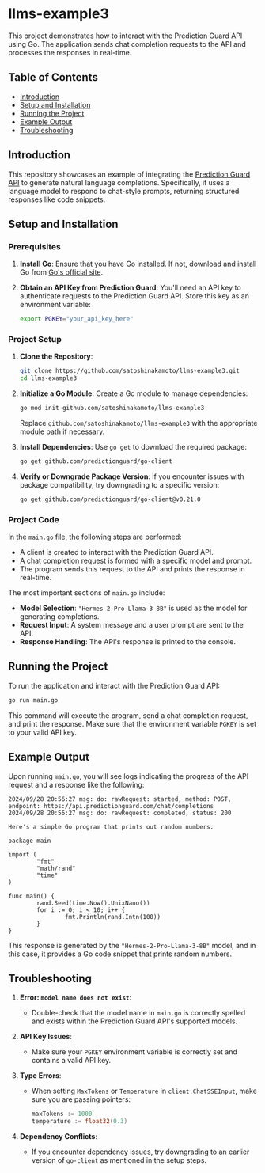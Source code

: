# llms-example3

This project demonstrates how to interact with the Prediction Guard API using Go. The application sends chat completion requests to the API and processes the responses in real-time.

## Table of Contents
- [Introduction](#introduction)
- [Setup and Installation](#setup-and-installation)
- [Running the Project](#running-the-project)
- [Example Output](#example-output)
- [Troubleshooting](#troubleshooting)

## Introduction

This repository showcases an example of integrating the [Prediction Guard API](https://api.predictionguard.com) to generate natural language completions. Specifically, it uses a language model to respond to chat-style prompts, returning structured responses like code snippets.

## Setup and Installation

### Prerequisites

1. **Install Go**: 
   Ensure that you have Go installed. If not, download and install Go from [Go's official site](https://golang.org/doc/install).
   
2. **Obtain an API Key from Prediction Guard**: 
   You'll need an API key to authenticate requests to the Prediction Guard API. Store this key as an environment variable:
   ```bash
   export PGKEY="your_api_key_here"
   ```

### Project Setup

1. **Clone the Repository**:
   ```bash
   git clone https://github.com/satoshinakamoto/llms-example3.git
   cd llms-example3
   ```

2. **Initialize a Go Module**:
   Create a Go module to manage dependencies:
   ```bash
   go mod init github.com/satoshinakamoto/llms-example3
   ```
   Replace `github.com/satoshinakamoto/llms-example3` with the appropriate module path if necessary.

3. **Install Dependencies**:
   Use `go get` to download the required package:
   ```bash
   go get github.com/predictionguard/go-client
   ```

4. **Verify or Downgrade Package Version**:
   If you encounter issues with package compatibility, try downgrading to a specific version:
   ```bash
   go get github.com/predictionguard/go-client@v0.21.0
   ```

### Project Code

In the `main.go` file, the following steps are performed:

- A client is created to interact with the Prediction Guard API.
- A chat completion request is formed with a specific model and prompt.
- The program sends this request to the API and prints the response in real-time.

The most important sections of `main.go` include:
- **Model Selection**: `"Hermes-2-Pro-Llama-3-8B"` is used as the model for generating completions.
- **Request Input**: A system message and a user prompt are sent to the API.
- **Response Handling**: The API's response is printed to the console.

## Running the Project

To run the application and interact with the Prediction Guard API:

```bash
go run main.go
```

This command will execute the program, send a chat completion request, and print the response. Make sure that the environment variable `PGKEY` is set to your valid API key.

## Example Output

Upon running `main.go`, you will see logs indicating the progress of the API request and a response like the following:

```plaintext
2024/09/28 20:56:27 msg: do: rawRequest: started, method: POST, endpoint: https://api.predictionguard.com/chat/completions
2024/09/28 20:56:27 msg: do: rawRequest: completed, status: 200

Here's a simple Go program that prints out random numbers:

package main

import (
        "fmt"
        "math/rand"
        "time"
)

func main() {
        rand.Seed(time.Now().UnixNano())
        for i := 0; i < 10; i++ {
                fmt.Println(rand.Intn(100))
        }
}
```

This response is generated by the `"Hermes-2-Pro-Llama-3-8B"` model, and in this case, it provides a Go code snippet that prints random numbers.

## Troubleshooting

1. **Error: `model name does not exist`**: 
   - Double-check that the model name in `main.go` is correctly spelled and exists within the Prediction Guard API's supported models.

2. **API Key Issues**:
   - Make sure your `PGKEY` environment variable is correctly set and contains a valid API key.

3. **Type Errors**:
   - When setting `MaxTokens` or `Temperature` in `client.ChatSSEInput`, make sure you are passing pointers:
     ```go
     maxTokens := 1000
     temperature := float32(0.3)
     ```

4. **Dependency Conflicts**:
   - If you encounter dependency issues, try downgrading to an earlier version of `go-client` as mentioned in the setup steps.